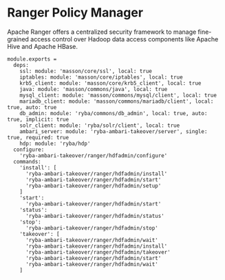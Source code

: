 
# Ranger Policy Manager

Apache Ranger offers a centralized security framework to manage fine-grained
access control over Hadoop data access components like Apache Hive and Apache HBase.

    module.exports =
      deps:
        ssl: module: 'masson/core/ssl', local: true
        iptables: module: 'masson/core/iptables', local: true
        krb5_client: module: 'masson/core/krb5_client', local: true
        java: module: 'masson/commons/java', local: true
        mysql_client: module: 'masson/commons/mysql/client', local: true
        mariadb_client: module: 'masson/commons/mariadb/client', local: true, auto: true
        db_admin: module: 'ryba/commons/db_admin', local: true, auto: true, implicit: true
        solr_client: module: 'ryba/solr/client', local: true
        ambari_server: module: 'ryba-ambari-takeover/server', single: true, required: true
        hdp: module: 'ryba/hdp'
      configure:
        'ryba-ambari-takeover/ranger/hdfadmin/configure'
      commands:
        'install': [
          'ryba-ambari-takeover/ranger/hdfadmin/install'
          'ryba-ambari-takeover/ranger/hdfadmin/start'
          'ryba-ambari-takeover/ranger/hdfadmin/setup'
        ]
        'start':
          'ryba-ambari-takeover/ranger/hdfadmin/start'
        'status':
          'ryba-ambari-takeover/ranger/hdfadmin/status'
        'stop':
          'ryba-ambari-takeover/ranger/hdfadmin/stop'
        'takeover': [
          'ryba-ambari-takeover/ranger/hdfadmin/wait'
          'ryba-ambari-takeover/ranger/hdfadmin/install'
          'ryba-ambari-takeover/ranger/hdfadmin/takeover'
          'ryba-ambari-takeover/ranger/hdfadmin/start'
          'ryba-ambari-takeover/ranger/hdfadmin/wait'
        ]
